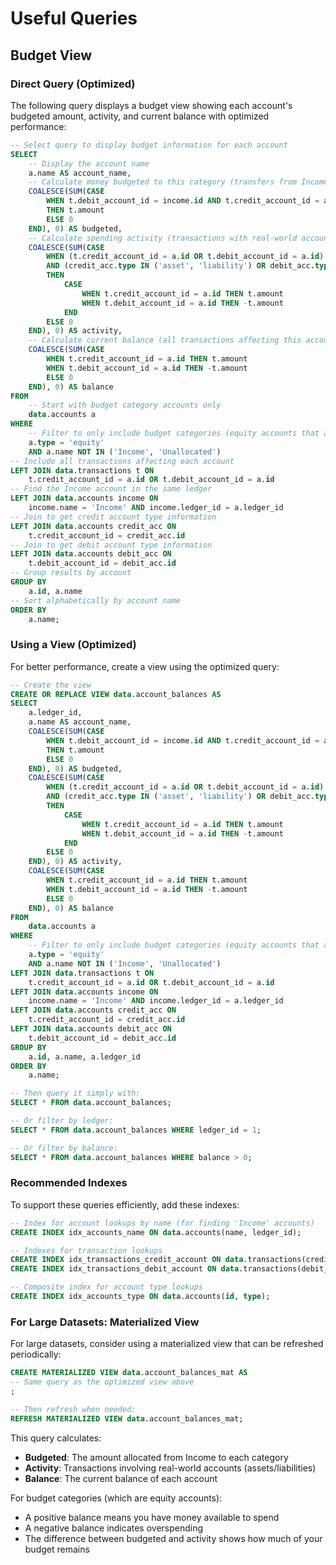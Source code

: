 # Useful Queries

## Budget View

### Direct Query (Optimized)

The following query displays a budget view showing each account's budgeted amount, activity, and current balance with optimized performance:

```sql
-- Select query to display budget information for each account
SELECT 
    -- Display the account name
    a.name AS account_name,
    -- Calculate money budgeted to this category (transfers from Income)
    COALESCE(SUM(CASE 
        WHEN t.debit_account_id = income.id AND t.credit_account_id = a.id 
        THEN t.amount 
        ELSE 0 
    END), 0) AS budgeted,
    -- Calculate spending activity (transactions with real-world accounts)
    COALESCE(SUM(CASE 
        WHEN (t.credit_account_id = a.id OR t.debit_account_id = a.id)
        AND (credit_acc.type IN ('asset', 'liability') OR debit_acc.type IN ('asset', 'liability'))
        THEN 
            CASE 
                WHEN t.credit_account_id = a.id THEN t.amount 
                WHEN t.debit_account_id = a.id THEN -t.amount 
            END
        ELSE 0 
    END), 0) AS activity,
    -- Calculate current balance (all transactions affecting this account)
    COALESCE(SUM(CASE 
        WHEN t.credit_account_id = a.id THEN t.amount 
        WHEN t.debit_account_id = a.id THEN -t.amount 
        ELSE 0 
    END), 0) AS balance
FROM 
    -- Start with budget category accounts only
    data.accounts a
WHERE
    -- Filter to only include budget categories (equity accounts that aren't system accounts)
    a.type = 'equity'
    AND a.name NOT IN ('Income', 'Unallocated')
-- Include all transactions affecting each account
LEFT JOIN data.transactions t ON 
    t.credit_account_id = a.id OR t.debit_account_id = a.id
-- Find the Income account in the same ledger
LEFT JOIN data.accounts income ON 
    income.name = 'Income' AND income.ledger_id = a.ledger_id
-- Join to get credit account type information
LEFT JOIN data.accounts credit_acc ON 
    t.credit_account_id = credit_acc.id
-- Join to get debit account type information
LEFT JOIN data.accounts debit_acc ON 
    t.debit_account_id = debit_acc.id
-- Group results by account
GROUP BY 
    a.id, a.name
-- Sort alphabetically by account name
ORDER BY 
    a.name;
```

### Using a View (Optimized)

For better performance, create a view using the optimized query:

```sql
-- Create the view
CREATE OR REPLACE VIEW data.account_balances AS
SELECT 
    a.ledger_id,
    a.name AS account_name,
    COALESCE(SUM(CASE 
        WHEN t.debit_account_id = income.id AND t.credit_account_id = a.id 
        THEN t.amount 
        ELSE 0 
    END), 0) AS budgeted,
    COALESCE(SUM(CASE 
        WHEN (t.credit_account_id = a.id OR t.debit_account_id = a.id)
        AND (credit_acc.type IN ('asset', 'liability') OR debit_acc.type IN ('asset', 'liability'))
        THEN 
            CASE 
                WHEN t.credit_account_id = a.id THEN t.amount 
                WHEN t.debit_account_id = a.id THEN -t.amount 
            END
        ELSE 0 
    END), 0) AS activity,
    COALESCE(SUM(CASE 
        WHEN t.credit_account_id = a.id THEN t.amount 
        WHEN t.debit_account_id = a.id THEN -t.amount 
        ELSE 0 
    END), 0) AS balance
FROM 
    data.accounts a
WHERE
    -- Filter to only include budget categories (equity accounts that aren't system accounts)
    a.type = 'equity'
    AND a.name NOT IN ('Income', 'Unallocated')
LEFT JOIN data.transactions t ON 
    t.credit_account_id = a.id OR t.debit_account_id = a.id
LEFT JOIN data.accounts income ON 
    income.name = 'Income' AND income.ledger_id = a.ledger_id
LEFT JOIN data.accounts credit_acc ON 
    t.credit_account_id = credit_acc.id
LEFT JOIN data.accounts debit_acc ON 
    t.debit_account_id = debit_acc.id
GROUP BY 
    a.id, a.name, a.ledger_id
ORDER BY 
    a.name;

-- Then query it simply with:
SELECT * FROM data.account_balances;

-- Or filter by ledger:
SELECT * FROM data.account_balances WHERE ledger_id = 1;

-- Or filter by balance:
SELECT * FROM data.account_balances WHERE balance > 0;
```

### Recommended Indexes

To support these queries efficiently, add these indexes:

```sql
-- Index for account lookups by name (for finding 'Income' accounts)
CREATE INDEX idx_accounts_name ON data.accounts(name, ledger_id);

-- Indexes for transaction lookups
CREATE INDEX idx_transactions_credit_account ON data.transactions(credit_account_id);
CREATE INDEX idx_transactions_debit_account ON data.transactions(debit_account_id);

-- Composite index for account type lookups
CREATE INDEX idx_accounts_type ON data.accounts(id, type);
```

### For Large Datasets: Materialized View

For large datasets, consider using a materialized view that can be refreshed periodically:

```sql
CREATE MATERIALIZED VIEW data.account_balances_mat AS
-- Same query as the optimized view above
;

-- Then refresh when needed:
REFRESH MATERIALIZED VIEW data.account_balances_mat;
```

This query calculates:
- **Budgeted**: The amount allocated from Income to each category
- **Activity**: Transactions involving real-world accounts (assets/liabilities)
- **Balance**: The current balance of each account

For budget categories (which are equity accounts):
- A positive balance means you have money available to spend
- A negative balance indicates overspending
- The difference between budgeted and activity shows how much of your budget remains
